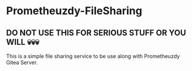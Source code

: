 # Prometheuzdy-FileSharing
## DO NOT USE THIS FOR SERIOUS STUFF OR YOU WILL 💀💀💀

This is a simple file sharing service to be use along with Prometheuzdy Gitea Server.